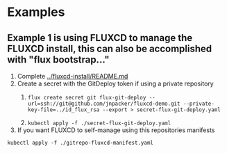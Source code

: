 # Examples
## Example 1 is using FLUXCD to manage the FLUXCD install, this can also be accomplished with "flux bootstrap..."
1. Complete [../fluxcd-install/README.md](../fluxcd-install/README.md)
2. Create a secret with the GitDeploy token if using a private repository
   1. ```
      flux create secret git flux-git-deploy --url=ssh://git@github.com/jnpacker/fluxcd-demo.git --private-key-file=../id_flux_rsa --export > secret-flux-git-deploy.yaml
      ```
   2. `kubectl apply -f ./secret-flux-git-deploy.yaml`
3. If you want FLUXCD to self-manage using this repositories manifests
  ```
  kubectl apply -f ./gitrepo-fluxcd-manifest.yaml
  ```